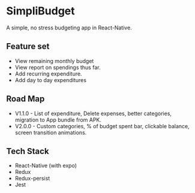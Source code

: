 # SimpliBudget
A simple, no stress budgeting app in React-Native.

## Feature set
* View remaining monthly budget
* View report on spendings thus far.
* Add recurring expenditure.
* Add day to day expenditures

## Road Map
* V1.1.0 - List of expenditure, Delete expenses, better categories, migration to App bundle from APK.
* V2.0.0 - Custom categories, % of budget spent bar, clickable balance, screen transition animations.

## Tech Stack
* React-Native (with expo)
* Redux
* Redux-persist
* Jest

